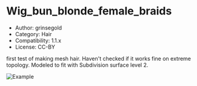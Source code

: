 # Wig_bun_blonde_female_braids

* Author: grinsegold
* Category: Hair
* Compatibility: 1.1.x
* License: CC-BY

first test of making mesh hair. Haven't checked if it works fine on extreme topology. Modeled to fit with Subdivision surface level 2.

![Example](wig_bun_blonde.jpg)

